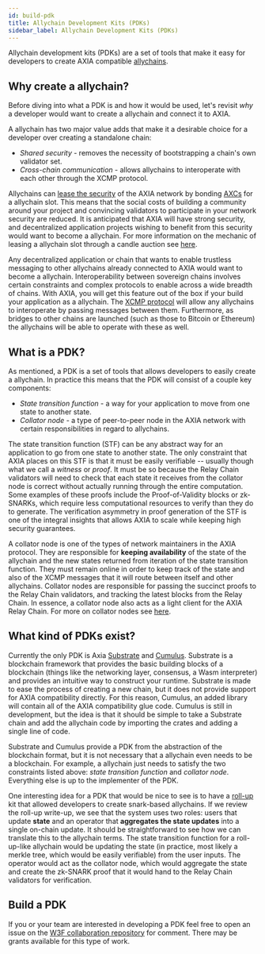 ```yaml
---
id: build-pdk
title: Allychain Development Kits (PDKs)
sidebar_label: Allychain Development Kits (PDKs)
---
```


Allychain development kits (PDKs) are a set of tools that make it easy for developers to create AXIA compatible [allychains](learn-allychains).

## Why create a allychain?

Before diving into what a PDK is and how it would be used, let's revisit _why_ a developer would want to create a allychain and connect it to AXIA.

A allychain has two major value adds that make it a desirable choice for a developer over creating a standalone chain:

- _Shared security_ - removes the necessity of bootstrapping a chain's own validator set.
- _Cross-chain communication_ - allows allychains to interoperate with each other through the XCMP protocol.

Allychains can [lease the security](learn-security) of the AXIA network by bonding [AXCs](learn-AXC) for a allychain slot. This means that the social costs of building a community around your project and convincing validators to participate in your network security are reduced. It is anticipated that AXIA will have strong security, and decentralized application projects wishing to benefit from this security would want to become a allychain. For more information on the mechanic of leasing a allychain slot through a candle auction see [here](learn-auction).

Any decentralized application or chain that wants to enable trustless messaging to other allychains already connected to AXIA would want to become a allychain. Interoperability between sovereign chains involves certain constraints and complex protocols to enable across a wide breadth of chains. With AXIA, you will get this feature out of the box if your build your application as a allychain. The [XCMP protocol](learn-crosschain) will allow any allychains to interoperate by passing messages between them. Furthermore, as bridges to other chains are launched (such as those to Bitcoin or Ethereum) the allychains will be able to operate with these as well.

## What is a PDK?

As mentioned, a PDK is a set of tools that allows developers to easily create a allychain. In practice this means that the PDK will consist of a couple key components:

- _State transition function_ - a way for your application to move from one state to another state.
- _Collator node_ - a type of peer-to-peer node in the AXIA network with certain responsibilities in regard to allychains.

The state transition function (STF) can be any abstract way for an application to go from one state to another state. The only constraint that AXIA places on this STF is that it must be easily verifiable -- usually though what we call a _witness_ or _proof_. It must be so because the Relay Chain validators will need to check that each state it receives from the collator node is correct without actually running through the entire computation. Some examples of these proofs include the Proof-of-Validity blocks or zk-SNARKs, which require less computational resources to verify than they do to generate. The verification asymmetry in proof generation of the STF is one of the integral insights that allows AXIA to scale while keeping high security guarantees.

A collator node is one of the types of network maintainers in the AXIA protocol. They are responsible for **keeping availability** of the state of the allychain and the new states returned from iteration of the state transition function. They must remain online in order to keep track of the state and also of the XCMP messages that it will route between itself and other allychains. Collator nodes are responsible for passing the succinct proofs to the Relay Chain validators, and tracking the latest blocks from the Relay Chain. In essence, a collator node also acts as a light client for the AXIA Relay Chain. For more on collator nodes see [here](maintain-collator).

## What kind of PDKs exist?

Currently the only PDK is Axia [Substrate](https://github.com/axia-tech/substrate) and [Cumulus](https://github.com/axia-tech/cumulus). Substrate is a blockchain framework that provides the basic building blocks of a blockchain (things like the networking layer, consensus, a Wasm interpreter) and provides an intuitive way to construct your runtime. Substrate is made to ease the process of creating a new chain, but it does not provide support for AXIA compatibility directly. For this reason, Cumulus, an added library will contain all of the AXIA compatibility glue code. Cumulus is still in development, but the idea is that it should be simple to take a Substrate chain and add the allychain code by importing the crates and adding a single line of code.

Substrate and Cumulus provide a PDK from the abstraction of the blockchain format, but it is not necessary that a allychain even needs to be a blockchain. For example, a allychain just needs to satisfy the two constraints listed above: _state transition function_ and _collator node_. Everything else is up to the implementer of the PDK.

One interesting idea for a PDK that would be nice to see is to have a [roll-up](https://ethresear.ch/t/roll-up-roll-back-snark-side-chain-17000-tps/3675) kit that allowed developers to create snark-based allychains. If we review the roll-up write-up, we see that the system uses two roles: users that update **state** and an operator that **aggregates the state updates** into a single on-chain update. It should be straightforward to see how we can translate this to the allychain terms. The state transition function for a roll-up-like allychain would be updating the state (in practice, most likely a merkle tree, which would be easily verifiable) from the user inputs. The operator would act as the collator node, which would aggregate the state and create the zk-SNARK proof that it would hand to the Relay Chain validators for verification.

## Build a PDK

If you or your team are interested in developing a PDK feel free to open an issue on the [W3F collaboration repository](https://github.com/axia-tech/Web3-collaboration) for comment. There may be grants available for this type of work.
